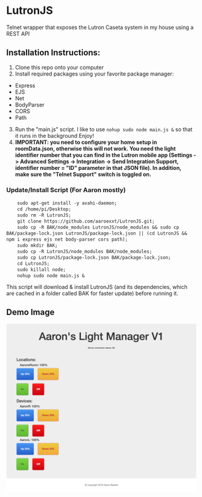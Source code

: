 # LutronJS
 Telnet wrapper that exposes the Lutron Caseta system in my house using a REST API

## Installation Instructions:
1) Clone this repo onto your computer
2) Install required packages using your favorite package manager:
 - Express
 - EJS
 - Net
 - BodyParser
 - CORS
 - Path
3) Run the "main.js" script. I like to use ```nohup sudo node main.js &``` so that it runs in the background
Enjoy!
4) **IMPORTANT: you need to configure your home setup in roomData.json, otherwise this will not work. You need the light identifier number that you can find in the Lutron mobile app (Settings -> Advanced Settings -> Integration -> Send Integration Support, identifier number = "ID" parameter in that JSON file). In addition, make sure the "Telnet Support" switch is toggled on.**

### Update/Install Script (For Aaron mostly)
```
	sudo apt-get install -y avahi-daemon;
	cd /home/pi/Desktop;
	sudo rm -R LutronJS;
	git clone https://github.com/aaroexxt/LutronJS.git;
	sudo cp -R BAK/node_modules LutronJS/node_modules && sudo cp BAK/package-lock.json LutronJS/package-lock.json || (cd LutronJS && npm i express ejs net body-parser cors path);
	sudo mkdir BAK;
	sudo cp -R LutronJS/node_modules BAK/node_modules;
	sudo cp LutronJS/package-lock.json BAK/package-lock.json;
	cd LutronJS;
	sudo killall node;
	nohup sudo node main.js &
```
This script will download & install LutronJS (and its dependencies, which are cached in a folder called BAK for faster update) before running it.

## Demo Image
![DemoImage](/images/demo.png)
